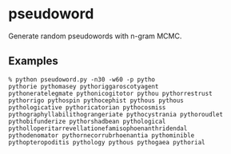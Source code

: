 # pseudoword

Generate random pseudowords with n-gram MCMC.

## Examples

    % python pseudoword.py -n30 -w60 -p pytho
    pythorie pythomasey pythoriggaroscotyagent
    pythoneratelegmate pythonicogitotor pythou pythorrestrust
    pythorrigo pythospin pythocephist pythous pythous
    pythologicative pythoricatorian pythocosmiss
    pythographyllabilithograngeriate pythocystrania pythoroudlet
    pythobifunderize pythorshadbean pythological
    pytholloperitarrevellationefamisophoenanthridendal
    pythodenomator pythornecorrubrhoenantia pythominible
    pythopteropoditis pythology pythous pythogaea pythorial

